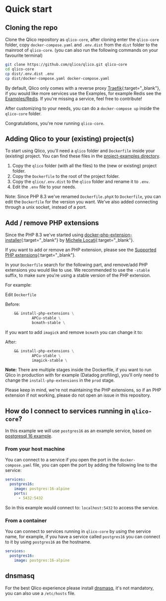 # Quick start

## Cloning the repo

Clone the Qlico repository as `qlico-core`, after cloning enter the `qlico-core`
folder, copy `docker-compose.yaml` and `.env.dist` from the `dist` folder to the
mainroot of `qlico-core`.
(you can also run the following commands on your favourite terminal)

```bash
git clone https://github.com/qlico/qlico.git qlico-core
cd qlico-core
cp dist/.env.dist .env
cp dist/docker-compose.yaml docker-compose.yaml
```

By default, Qlico only comes with a reverse proxy 
[Traefik](https://traefik.io/traefik/){:target="_blank"},
if you would like more services use the Examples, for example Redis see
the [Examples/Redis](examples/redis.md).
If you're missing a service, feel free to contribute!

After customizing to your needs, you can do a `docker-compose up` inside
the `qlico-core` folder.

Congratulations, you're now running `qlico-core`.

## Adding Qlico to your (existing) project(s)

To start using Qlico, you'll need a `qlico` folder and `Dockerfile` inside
your (existing) project. You can find these files in
the [project-examples directory](https://github.com/qlico/qlico/tree/main/project-examples).

1. Copy the `qlico` folder (with all the files) to the (new or existing) project folder.
2. Copy the `Dockerfile` to the root of the project folder.
3. Copy the `qlico/.env.dist` to the `qlico` folder and rename it to `.env`.
4. Edit the `.env` file to your needs.

Note: Since PHP 8.3 we've renamed `Dockerfile.phpX` to `Dockerfile`, you can
edit the `Dockerfile` for the version you want. 
We've also added connecting through a unix socket, instead of a port.

## Add / remove PHP extensions

Since the PHP 8.3 we've started using 
[docker-php-extension-installer](https://github.com/mlocati/docker-php-extension-installer/){:target="_blank"} 
by [Michele Locati](https://github.com/mlocati){:target="_blank"}.

If you want to add or remove an PHP extension, please see the 
[Supported PHP extensions](https://github.com/mlocati/docker-php-extension-installer/?tab=readme-ov-file#supported-php-extensions){:target="_blank"}.

In your `Dockerfile` search for the following part, and remove/add PHP
extensions you would like to use.
We recommended to use the `-stable` suffix, to make sure you're using a stable
version of the PHP extension.

For example:

Edit `Dockerfile`

Before:
```Dockerfile title="Dockerfile"
    && install-php-extensions \
            APCu-stable \
            bcmath-stable \
```
If you want to add `imagick` and remove `bcmath` you can change it to:

After:
```Dockerfile title="Dockerfile"
    && install-php-extensions \
            APCu-stable \
            imagick-stable \
```

**Note:** There are multiple stages inside the Dockerfile, if you want to run
Qlico in production with for example (Datadog profiling), you'll only need to
change the `install-php-extensions` in the `prod` stage.

Please keep in mind, we're not maintaining the PHP extensions, so if an PHP
extension if not working, please do not open an issue in this repository.


## How do I connect to services running in `qlico-core`?

In this example we will use `postgres16` as an example service, based on
[postgresql 16 example](examples/postgresql.md).

### From your host machine

You can connect to a service if you open the port in the `docker-compose.yaml`
file, you can open the port by adding the following line to the service:

```yaml title="qlico-core/docker-compose.yaml"
services:
  postgres16:
    image: postgres:16-alpine
    ports:
      - 5432:5432
``` 

So in this example would connect to: `localhost:5432` to access the service.

### From a container

You can connect to services running in `qlico-core` by using the service name,
for example, if you have a service called `postgres16` you can connect to it by
using `postgres16` as the hostname.

```yaml title="qlico-core/docker-compose.yaml"
services:
  postgres16:
    image: postgres:16-alpine
``` 

## dnsmasq

For the best Qlico experience please install [dnsmasq](dnsmasq.md), it's not
mandatory, you can also use a `/etc/hosts` file.
